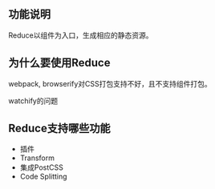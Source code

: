 ## 功能说明
Reduce以组件为入口，生成相应的静态资源。

## 为什么要使用Reduce
webpack, browserify对CSS打包支持不好，且不支持组件打包。

watchify的问题

## Reduce支持哪些功能
- 插件
- Transform
- 集成PostCSS
- Code Splitting

